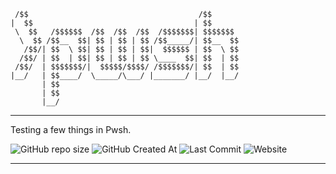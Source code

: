 ```pwsh
 /$$                                      /$$      
|  $$                                    | $$      
 \  $$   /$$$$$$  /$$  /$$  /$$  /$$$$$$$| $$$$$$$ 
  \  $$ /$$__  $$| $$ | $$ | $$ /$$_____/| $$__  $$
   /$$/| $$  \ $$| $$ | $$ | $$|  $$$$$$ | $$  \ $$
  /$$/ | $$  | $$| $$ | $$ | $$ \____  $$| $$  | $$
 /$$/  | $$$$$$$/|  $$$$$/$$$$/ /$$$$$$$/| $$  | $$
|__/   | $$____/  \_____/\___/ |_______/ |__/  |__/
       | $$                                        
       | $$                                        
       |__/                                        
```
---

Testing a few things in Pwsh.

![GitHub repo size](https://img.shields.io/github/repo-size/denv3rr/Powershell-Related)
![GitHub Created At](https://img.shields.io/github/created-at/denv3rr/Powershell-Related)
![Last Commit](https://img.shields.io/github/last-commit/denv3rr/Powershell-Related)
![Website](https://img.shields.io/website?url=https%3A%2F%2Fseperet.com&label=seperet.com)

---
